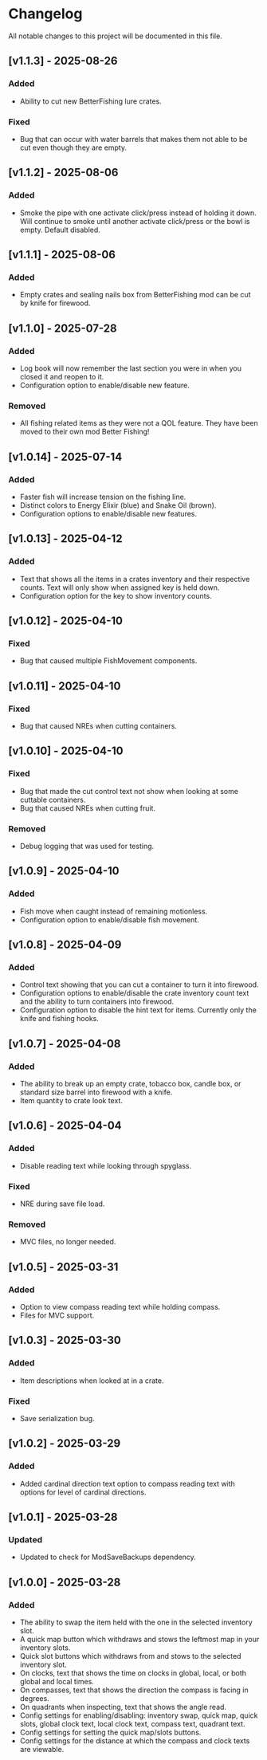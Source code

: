 # Changelog

All notable changes to this project will be documented in this file.

## [v1.1.3] - 2025-08-26

### Added
- Ability to cut new BetterFishing lure crates.

### Fixed
- Bug that can occur with water barrels that makes them not able to be cut even though they are empty.

## [v1.1.2] - 2025-08-06

### Added
- Smoke the pipe with one activate click/press instead of holding it down. Will continue to smoke until another activate click/press or the bowl is empty. Default disabled.

## [v1.1.1] - 2025-08-06

### Added
- Empty crates and sealing nails box from BetterFishing mod can be cut by knife for firewood.

## [v1.1.0] - 2025-07-28

### Added
- Log book will now remember the last section you were in when you closed it and reopen to it.
- Configuration option to enable/disable new feature.

### Removed
- All fishing related items as they were not a QOL feature. They have been moved to their own mod Better Fishing!

## [v1.0.14] - 2025-07-14

### Added
- Faster fish will increase tension on the fishing line.
- Distinct colors to Energy Elixir (blue) and Snake Oil (brown).
- Configuration options to enable/disable new features.

## [v1.0.13] - 2025-04-12

### Added
- Text that shows all the items in a crates inventory and their respective counts. Text will only show when assigned key is held down.
- Configuration option for the key to show inventory counts.

## [v1.0.12] - 2025-04-10

### Fixed
- Bug that caused multiple FishMovement components.

## [v1.0.11] - 2025-04-10

### Fixed
- Bug that caused NREs when cutting containers.

## [v1.0.10] - 2025-04-10

### Fixed
- Bug that made the cut control text not show when looking at some cuttable containers.
- Bug that caused NREs when cutting fruit.

### Removed
- Debug logging that was used for testing.

## [v1.0.9] - 2025-04-10

### Added
- Fish move when caught instead of remaining motionless.
- Configuration option to enable/disable fish movement.

## [v1.0.8] - 2025-04-09

### Added
- Control text showing that you can cut a container to turn it into firewood.
- Configuration options to enable/disable the crate inventory count text and the ability to turn containers into firewood.
- Configuration option to disable the hint text for items. Currently only the knife and fishing hooks.

## [v1.0.7] - 2025-04-08

### Added
- The ability to break up an empty crate, tobacco box, candle box, or standard size barrel into firewood with a knife.
- Item quantity to crate look text.

## [v1.0.6] - 2025-04-04

### Added
- Disable reading text while looking through spyglass.

### Fixed
- NRE during save file load.

### Removed
- MVC files, no longer needed.

## [v1.0.5] - 2025-03-31

### Added
- Option to view compass reading text while holding compass.
- Files for MVC support.

## [v1.0.3] - 2025-03-30

### Added
- Item descriptions when looked at in a crate.

### Fixed
- Save serialization bug.

## [v1.0.2] - 2025-03-29

### Added
- Added cardinal direction text option to compass reading text with options for level of cardinal directions.

## [v1.0.1] - 2025-03-28

### Updated
- Updated to check for ModSaveBackups dependency.

## [v1.0.0] - 2025-03-28

### Added
- The ability to swap the item held with the one in the selected inventory slot.
- A quick map button which withdraws and stows the leftmost map in your inventory slots.
- Quick slot buttons which withdraws from and stows to the selected inventory slot.
- On clocks, text that shows the time on clocks in global, local, or both global and local times.
- On compasses, text that shows the direction the compass is facing in degrees.
- On quadrants when inspecting, text that shows the angle read.
- Config settings for enabling/disabling: inventory swap, quick map, quick slots, global clock text, local clock text, compass text, quadrant text.
- Config settings for setting the quick map/slots buttons.
- Config settings for the distance at which the compass and clock texts are viewable.
